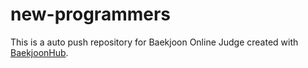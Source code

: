 # new-programmers
This is a auto push repository for Baekjoon Online Judge created with [BaekjoonHub](https://github.com/BaekjoonHub/BaekjoonHub).

